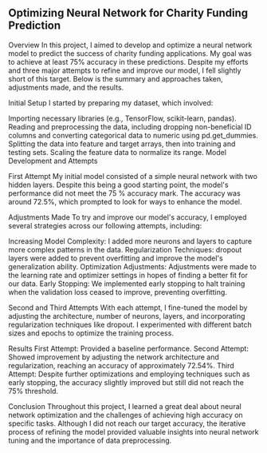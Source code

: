 ## Optimizing Neural Network for Charity Funding Prediction
Overview
In this project, I aimed to develop and optimize a neural network model to predict the success of charity funding applications. My goal was to achieve at least 75% accuracy in these predictions. Despite my efforts and three major attempts to refine and improve our model, I fell slightly short of this target. Below is the summary and approaches taken, adjustments made, and the results.

Initial Setup
I started by preparing my dataset, which involved:

Importing necessary libraries (e.g., TensorFlow, scikit-learn, pandas).
Reading and preprocessing the data, including dropping non-beneficial ID columns and converting categorical data to numeric using pd.get_dummies.
Splitting the data into feature and target arrays, then into training and testing sets.
Scaling the feature data to normalize its range.
Model Development and Attempts

First Attempt
My initial model consisted of a simple neural network with two hidden layers. Despite this being a good starting point, the model's performance did not meet the 75 % accuracy mark. The accuracy was around 72.5%, which prompted to look for ways to enhance the model.

Adjustments Made
To try and improve our model's accuracy, I employed several strategies across our following attempts, including:

Increasing Model Complexity: I added more neurons and layers to capture more complex patterns in the data.
Regularization Techniques: dropout layers were added to prevent overfitting and improve the model's generalization ability.
Optimization Adjustments: Adjustments were made to the learning rate and optimizer settings in hopes of finding a better fit for our data.
Early Stopping: We implemented early stopping to halt training when the validation loss ceased to improve, preventing overfitting.

Second and Third Attempts
With each attempt, I fine-tuned the model by adjusting the architecture, number of neurons, layers, and incorporating regularization techniques like dropout. I experimented with different batch sizes and epochs to optimize the training process.

Results
First Attempt: Provided a baseline performance.
Second Attempt: Showed improvement by adjusting the network architecture and regularization, reaching an accuracy of approximately 72.54%.
Third Attempt: Despite further optimizations and employing techniques such as early stopping, the accuracy slightly improved but still did not reach the 75% threshold.

Conclusion
Throughout this project, I learned a great deal about neural network optimization and the challenges of achieving high accuracy on specific tasks. Although I did not reach our target accuracy, the iterative process of refining the model provided valuable insights into neural network tuning and the importance of data preprocessing.